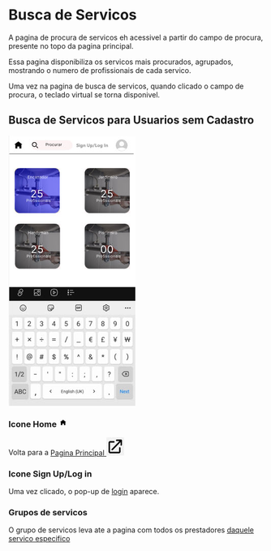 # Busca de Servicos

A pagina de procura de servicos eh acessivel a partir do campo de procura,
presente no topo da pagina principal. 

Essa pagina disponibiliza os servicos mais procurados, agrupados, mostrando o numero de 
profissionais de cada servico.

Uma vez na pagina de busca de servicos, quando clicado o campo de procura, 
o teclado virtual se torna disponivel.

## Busca de Servicos para Usuarios sem Cadastro

![](pictures/busca_sem_cadastro.jpg)

### Icone Home <img src="../../pictures/home.jpg" alt="Placeholder Image" style="height: 1em; vertical-align: vertical-align;">

Volta para a 
[Pagina Principal <img src="../../pictures/external-link-icon.png" style="height: 7%; width:7%; vertical-align:vertical-align;">](../../paginas/pagina_principal/pagina_principal.md)

### Icone Sign Up/Log in

Uma vez clicado, o pop-up de [login](../../popups/login/login.md) aparece.

### Grupos de servicos

O grupo de servicos leva ate a pagina com todos os prestadores [daquele servico especifico](busca_de_servicos_por_servico.md) 